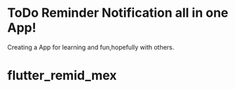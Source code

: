 
<h1>  ToDo Reminder Notification all in one App!</h1>


<p>
  Creating a App for learning and fun,hopefully with others.
  
  </p>



# flutter_remid_mex
